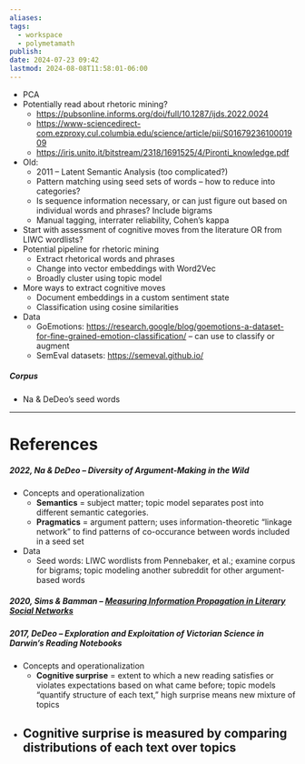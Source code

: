 ```yaml
---
aliases: 
tags:
  - workspace
  - polymetamath
publish: 
date: 2024-07-23 09:42
lastmod: 2024-08-08T11:58:01-06:00
---
```

- PCA
- Potentially read about rhetoric mining?
	- https://pubsonline.informs.org/doi/full/10.1287/ijds.2022.0024
	- https://www-sciencedirect-com.ezproxy.cul.columbia.edu/science/article/pii/S0167923610001909
	- https://iris.unito.it/bitstream/2318/1691525/4/Pironti_knowledge.pdf
- Old:
	- 2011 – Latent Semantic Analysis (too complicated?)
	- Pattern matching using seed sets of words – how to reduce into categories?
	- Is sequence information necessary, or can just figure out based on individual words and phrases? Include bigrams
	- Manual tagging, interrater reliability, Cohen’s kappa
- Start with assessment of cognitive moves from the literature OR from LIWC wordlists?
- Potential pipeline for rhetoric mining
	- Extract rhetorical words and phrases
	- Change into vector embeddings with Word2Vec
	- Broadly cluster using topic model
- More ways to extract cognitive moves
	- Document embeddings in a custom sentiment state
	- Classification using cosine similarities
- Data
	- GoEmotions: https://research.google/blog/goemotions-a-dataset-for-fine-grained-emotion-classification/ – can use to classify or augment
	- SemEval datasets: https://semeval.github.io/

##### Corpus
- Na & DeDeo’s seed words

---
# References
##### 2022, Na & DeDeo – Diversity of Argument-Making in the Wild

- Concepts and operationalization
	- **Semantics** = subject matter; topic model separates post into different semantic categories.
	- **Pragmatics** = argument pattern; uses information-theoretic “linkage network” to find patterns of co-occurance between words included in a seed set
- Data
	- Seed words: LIWC wordlists from Pennebaker, et al.; examine corpus for bigrams; topic modeling another subreddit for other argument-based words
##### 2020, Sims & Bamman – [Measuring Information Propagation in Literary Social Networks](https://aclanthology.org/2020.emnlp-main.47.pdf)

##### 2017, DeDeo – Exploration and Exploitation of Victorian Science in Darwin’s Reading Notebooks

- Concepts and operationalization
	- **Cognitive surprise** = extent to which a new reading satisfies or violates expectations based on what came before; topic models “quantify structure of each text,” high surprise means new mixture of topics
- **Cognitive surprise** is measured by comparing distributions of each text over topics
	- 